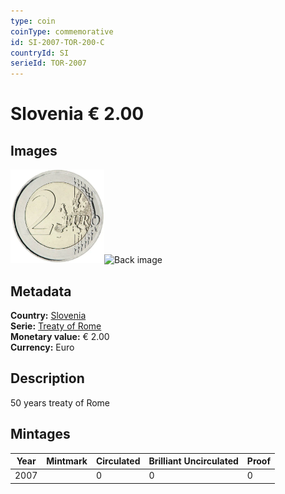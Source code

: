 ```yaml
---
type: coin
coinType: commemorative
id: SI-2007-TOR-200-C
countryId: SI
serieId: TOR-2007
---
```


# Slovenia € 2.00

## Images

<img src="../../Images/common-2007-200.webp" height="150" alt="Front image"><img src="Images/SI-2007-200-000.webp" height="150" alt="Back image">

## Metadata

**Country:** [Slovenia](../../Countries/Slovenia/index.md)\
**Serie:** [Treaty of Rome](index.md)\
**Monetary value:** € 2.00\
**Currency:** Euro

## Description
50 years treaty of Rome

## Mintages

| Year | Mintmark | Circulated | Brilliant Uncirculated | Proof |
| ---- | -------- | ---------- | ---------------------- | ----- |
| 2007 |  | 0| 0 | 0 |
